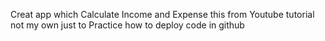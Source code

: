 Creat app which Calculate Income and Expense 
this from Youtube tutorial not my own just to Practice how to deploy code in github
